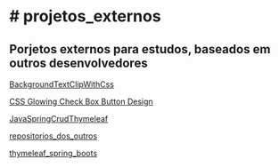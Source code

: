 <h1># projetos_externos</h1>
 <h2>Porjetos externos para estudos, baseados em outros desenvolvedores</h2>

<a href="https://rexoliveira.github.io/projetos_externos/BackgroundTextClipWithCss/" target="_blank">BackgroundTextClipWithCss</a>

<a href="https://rexoliveira.github.io/projetos_externos/CSS Glowing Check Box Button Design/" target="_blank">CSS Glowing Check Box Button Design</a>

<a href="https://rexoliveira.github.io/projetos_externos/JavaSpringCrudThymeleaf/" target="_blank">JavaSpringCrudThymeleaf</a>

<a href="https://rexoliveira.github.io/projetos_externos/repositorios_dos_outros/" target="_blank">repositorios_dos_outros</a>

<a href="https://rexoliveira.github.io/projetos_externos/thymeleaf_spring_boot/" target="_blank">thymeleaf_spring_boots</a>

